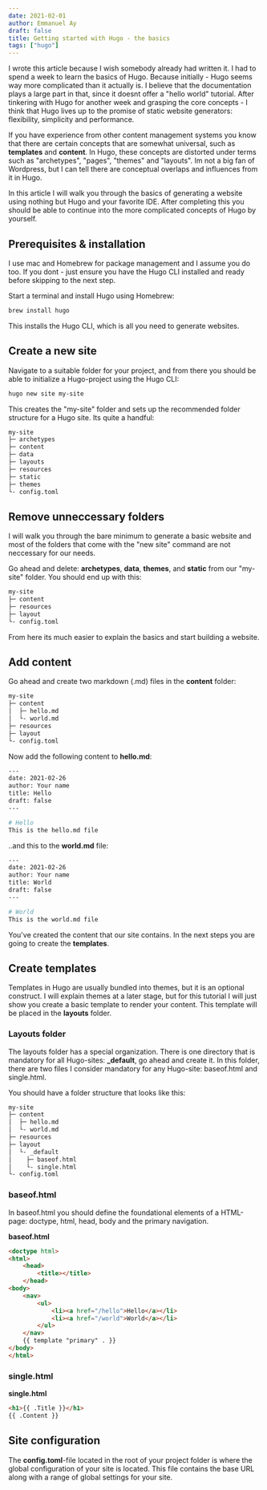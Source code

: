 ```yaml
---
date: 2021-02-01
author: Emmanuel Ay
draft: false
title: Getting started with Hugo - the basics
tags: ["hugo"]
---
```


I wrote this article because I wish somebody already had written it. 
I had to spend a week to learn the basics of Hugo. Because initially - Hugo seems way more complicated than it actually is. I believe that the documentation plays a large part in that, since it doesnt offer a "hello world" tutorial. After tinkering with Hugo for another week and grasping the core concepts - I think that Hugo lives up to the promise of static website generators: flexibility, simplicity and performance.

<!--more-->

If you have experience from other content management systems you know that there are certain concepts that are somewhat universal, such as **templates** and **content**. In Hugo, these concepts are distorted under terms such as "archetypes", "pages", "themes" and "layouts". Im not a big fan of Wordpress, but I can tell there are conceptual overlaps and influences from it in Hugo. 

In this article I will walk you through the basics of generating a website using nothing but Hugo and your favorite IDE. After completing this you should be able to continue into the more complicated concepts of Hugo by yourself. 

## Prerequisites & installation

I use mac and Homebrew for package management and I assume you do too. 
If you dont - just ensure you have the Hugo CLI installed and ready before skipping to the next step.

Start a terminal and install Hugo using Homebrew:

```sh
brew install hugo
```

This installs the Hugo CLI, which is all you need to generate websites. 

## Create a new site

Navigate to a suitable folder for your project,  and from there you should be able to initialize a Hugo-project using the Hugo CLI:

```sh
hugo new site my-site
```

This creates the "my-site" folder and sets up the recommended folder structure for a Hugo site. Its quite a handful:

```sh
my-site
├─ archetypes
├─ content
├─ data
├─ layouts
├─ resources
├─ static
├─ themes
└- config.toml
```

## Remove unneccessary folders

I will walk you through the bare minimum to generate a basic website and most of the folders that come with the "new site" command are not neccessary for our needs.

Go ahead and delete: **archetypes**, **data**, **themes**, and **static** from our "my-site" folder. You should end up with this:

```sh
my-site
├─ content
├─ resources
├─ layout
└- config.toml
```

From here its much easier to explain the basics and start building a website.

## Add content

Go ahead and create two markdown (.md) files in the **content** folder:

```sh
my-site
├─ content
│  ├─ hello.md
│  └- world.md
├─ resources
├─ layout
└- config.toml
```

Now add the following content to **hello.md**:

```sh
---
date: 2021-02-26
author: Your name
title: Hello
draft: false
---

# Hello
This is the hello.md file
```
..and this to the **world.md** file:

```sh
---
date: 2021-02-26
author: Your name
title: World
draft: false
---

# World
This is the world.md file
```

You've created the content that our site contains. In the next steps you are going to create the **templates**.

## Create templates

Templates in Hugo are usually bundled into themes, but it is an optional construct.
I will explain themes at a later stage, but for this tutorial I will just show you create a basic template to render your content. This template will be placed in the **layouts** folder.

### Layouts folder

The layouts folder has a special organization. 
There is one directory that is mandatory for all Hugo-sites: **_default**, go ahead and create it.
In this folder, there are two files I consider mandatory for any Hugo-site: baseof.html and single.html.

You should have a folder structure that looks like this:

```sh
my-site
├─ content
│  ├─ hello.md
│  └- world.md
├─ resources
├─ layout
│  └- _default
│    ├─ baseof.html
│    └- single.html
└- config.toml
```

### baseof.html

In baseof.html you should define the foundational elements of a HTML-page: doctype, html, head, body and the primary navigation.

**baseof.html**
```html
<doctype html>
<html>
	<head>
		<title></title>
	</head>
<body>
	<nav>
		<ul>
			<li><a href="/hello">Hello</a></li>
			<li><a href="/world">World</a></li>
		</ul>
	</nav>
	{{ template "primary" . }}
</body>
</html>
```

### single.html

**single.html**
```html
<h1>{{ .Title }}</h1>
{{ .Content }}
```

## Site configuration

The **config.toml**-file located in the root of your project folder is where the global configuration of your site is located. This file contains the base URL along with a range of global settings for your site.


